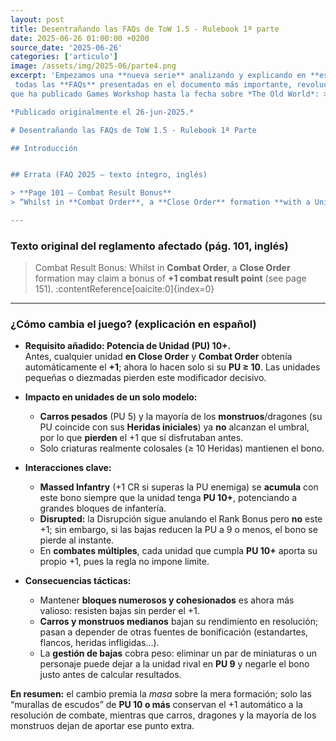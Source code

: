 ```yaml
---
layout: post
title: Desentrañando las FAQs de ToW 1.5 - Rulebook 1ª parte
date: 2025-06-26 01:00:00 +0200
source_date: '2025-06-26'
categories: ['articulo']
image: /assets/img/2025-06/parte4.png
excerpt: 'Empezamos una **nueva serie** analizando y explicando en **español** una por una
 todas las **FAQs** presentadas en el documento más importante, revolucionador e influyente
que ha publicado Games Workshop hasta la fecha sobre *The Old World*: >---

*Publicado originalmente el 26‑jun‑2025.*

# Desentrañando las FAQs de ToW 1.5 - Rulebook 1ª Parte

## Introducción


## Errata (FAQ 2025 – texto íntegro, inglés)

> **Page 101 – Combat Result Bonus**  
> “Whilst in **Combat Order**, a **Close Order** formation **with a Unit Strength of 10 or more** may claim a bonus of **+1 combat result point** (see page 151).”

---
```


### Texto original del reglamento afectado (pág. 101, inglés)

> Combat Result Bonus: Whilst in **Combat Order**, a **Close Order** formation may claim a bonus of **+1 combat result point** (see page 151). :contentReference[oaicite:0]{index=0}  

---

### ¿Cómo cambia el juego? (explicación en español)

* **Requisito añadido: Potencia de Unidad (PU) 10+.**  
  Antes, cualquier unidad **en Close Order** y **Combat Order** obtenía automáticamente el **+1**; ahora lo hacen solo si su **PU ≥ 10**. Las unidades pequeñas o diezmadas pierden este modificador decisivo.

* **Impacto en unidades de un solo modelo:**  
  * **Carros pesados** (PU 5) y la mayoría de los **monstruos**/dragones (su PU coincide con sus **Heridas iniciales**) ya **no** alcanzan el umbral, por lo que **pierden** el +1 que sí disfrutaban antes.  
  * Solo criaturas realmente colosales (≥ 10 Heridas) mantienen el bono.

* **Interacciones clave:**  
  * **Massed Infantry** (+1 CR si superas la PU enemiga) se **acumula** con este bono siempre que la unidad tenga **PU 10+**, potenciando a grandes bloques de infantería.  
  * **Disrupted:** la Disrupción sigue anulando el Rank Bonus pero **no** este +1; sin embargo, si las bajas reducen la PU a 9 o menos, el bono se pierde al instante.  
  * En **combates múltiples**, cada unidad que cumpla **PU 10+** aporta su propio +1, pues la regla no impone límite.

* **Consecuencias tácticas:**  
  * Mantener **bloques numerosos y cohesionados** es ahora más valioso: resisten bajas sin perder el +1.  
  * **Carros y monstruos medianos** bajan su rendimiento en resolución; pasan a depender de otras fuentes de bonificación (estandartes, flancos, heridas infligidas…).  
  * La **gestión de bajas** cobra peso: eliminar un par de miniaturas o un personaje puede dejar a la unidad rival en **PU 9** y negarle el bono justo antes de calcular resultados.

**En resumen:** el cambio premia la *masa* sobre la mera formación; solo las “murallas de escudos” de **PU 10 o más** conservan el +1 automático a la resolución de combate, mientras que carros, dragones y la mayoría de los monstruos dejan de aportar ese punto extra.
